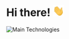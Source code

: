 # Hi there! <img src="https://raw.githubusercontent.com/ABSphreak/ABSphreak/master/gifs/Hi.gif" width="30px">

![Main Technologies](https://github-readme-tech-stack.vercel.app/api/cards?title=Main+Technologies&lineCount=2&theme=tokyonight&width=300&border=%23ffffff&line1=typescript%2Ctypescript%2C3178C6%3Bvuedotjs%2Cvue.js%2C4FC08D%3B&line2=vite%2Cvite%2C646CFF%3Bnextdotjs%2Cnext.js%2C000000%3B)

<!--
**blackzarifa/blackzarifa** is a ✨ _special_ ✨ repository because its `README.md` (this file) appears on your GitHub profile.

Here are some ideas to get you started:

- 🔭 I’m currently working on ...
- 🌱 I’m currently learning ...
- 👯 I’m looking to collaborate on ...
- 🤔 I’m looking for help with ...
- 💬 Ask me about ...
- 📫 How to reach me: ...
- 😄 Pronouns: ...
- ⚡ Fun fact: ...
-->
